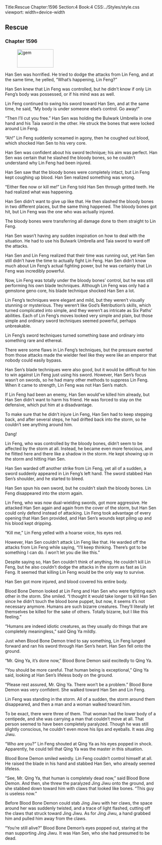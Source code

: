 Title:Rescue 
Chapter:1596 
Section:4 
Book:4 
CSS:../Styles/style.css 
viewport: width=device-width
  
## Rescue
### Chapter 1596 
<figure>
	<img src="../Images/gem.gif" alt="gem" id="gem" width="120" height="60" />
</figure>
  

  
  Han Sen was horrified. He tried to dodge the attacks from Lin Feng, and at the same time, he yelled, “What’s happening, Lin Feng?”

Han Sen knew that Lin Feng was controlled, but he didn’t know if only Lin Feng’s body was possessed, or if his mind was as well.

Lin Feng continued to swing his sword toward Han Sen, and at the same time, he said, “My body is under someone else’s control. Go away!”

“Then I’ll cut you free.” Han Sen was holding the Bulwark Umbrella in one hand and his Taia sword in the other. He struck the bones that were locked around Lin Feng.

“Ah!” Lin Feng suddenly screamed in agony, then he coughed out blood, which shocked Han Sen to his very core.

Han Sen was confident about his sword technique; his aim was perfect. Han Sen was certain that he slashed the bloody bones, so he couldn’t understand why Lin Feng had been injured.

Han Sen saw that the bloody bones were completely intact, but Lin Feng kept coughing up blood. Han Sen realized something was wrong.

“Either flee now or kill me!” Lin Feng told Han Sen through gritted teeth. He had realized what was happening.

Han Sen didn’t want to give up like that. He then slashed the bloody bones in two different places, but the same thing happened. The bloody bones got hit, but Lin Feng was the one who was actually injured.

The bloody bones were transferring all damage done to them straight to Lin Feng.

Han Sen wasn’t having any sudden inspiration on how to deal with the situation. He had to use his Bulwark Umbrella and Taia sword to ward off the attacks.

Han Sen and Lin Feng realized that their time was running out, yet Han Sen still didn’t have the time to actually fight Lin Feng. Han Sen didn’t know much about Lin Feng’s actual fighting power, but he was certainly that Lin Feng was incredibly powerful.

Now, Lin Feng was totally under the bloody bones’ control, but he was still performing his own blade techniques. Although Lin Feng was only had a gemstone geno core, his blade technique shocked Han Sen a lot.

Lin Feng’s techniques were elegant and mild, but they weren’t visually stunning or mysterious. They weren’t like God’s Retribution’s skills, which turned complicated into simple, and they weren’t as intricate as Six Paths’ abilities. Each of Lin Feng’s moves looked very simple and plain, but those simple and ordinary sword techniques seemed powerful, perhaps unbreakable.

Lin Feng’s sword techniques turned something base and ordinary into something rare and ethereal.

There were some flaws in Lin Feng’s techniques, but the pressure exerted from those attacks made the wielder feel like they were like an emperor that nobody could easily bypass.

Han Sen’s blade techniques were also good, but it would be difficult for him to win against Lin Feng just using his sword. However, Han Sen’s focus wasn’t on swords, so he had many other methods to suppress Lin Feng. When it came to strength, Lin Feng was not Han Sen’s match.

If Lin Feng had been an enemy, Han Sen would’ve killed him already, but Han Sen didn’t want to harm his friend. He was forced to stay on the defensive, which put him at a disadvantage.

To make sure that he didn’t injure Lin Feng, Han Sen had to keep stepping back, and after several steps, he had drifted back into the storm, so he couldn’t see anything around him.

Dang!

Lin Feng, who was controlled by the bloody bones, didn’t seem to be affected by the storm at all. Instead, he became even more ferocious, and he flitted here and there like a shadow in the storm. He kept showing up in the storm and hitting Han Sen.

Han Sen warded off another strike from Lin Feng, yet all of a sudden, a sword suddenly appeared in Lin Feng’s left hand. The sword stabbed Han Sen’s shoulder, and he started to bleed.

Han Sen spun his own sword, but he couldn’t slash the bloody bones. Lin Feng disappeared into the storm again.

Lin Feng, who was now dual-wielding swords, got more aggressive. He attacked Han Sen again and again from the cover of the storm, but Han Sen could only defend instead of attacking. Lin Feng took advantage of every opening that Han Sen provided, and Han Sen’s wounds kept piling up and his blood kept dripping.

“Kill me,” Lin Feng yelled with a hoarse voice, his eyes red.

However, Han Sen couldn’t attack Lin Feng like that. He warded off the attacks from Lin Feng while saying, “I’ll keep thinking. There’s got to be something I can do. I won’t let you die like this.”

Despite saying so, Han Sen couldn’t think of anything. He couldn’t kill Lin Feng, but he also couldn’t dodge the attacks in the storm as fast as Lin Feng. It seemed that killing Lin Feng would be the only way to survive.

Han Sen got more injured, and blood covered his entire body.

Blood Bone Demon looked at Lin Feng and Han Sen who were fighting each other in the storm. She smiled. “I thought it would take longer to kill Han Sen since he didn’t touch the blood bone puppet, but now, it seems it’s not necessary anymore. Humans are such bizarre creatures. They’ll literally let themselves be killed for the sake of others. Totally bizarre, but I like this feeling.”

“Humans are indeed idiotic creatures, as they usually do things that are completely meaningless,” said Qing Ya mildly.

Just when Blood Bone Demon tried to say something, Lin Feng lunged forward and ran his sword through Han Sen’s heart. Han Sen fell onto the ground.

“Mr. Qing Ya, it’s done now,” Blood Bone Demon said excitedly to Qing Ya.

“You should be more careful. That human being is exceptional,” Qing Ya said, looking at Han Sen’s lifeless body on the ground.

“Please rest assured, Mr. Qing Ya. There won’t be a problem.” Blood Bone Demon was very confident. She walked toward Han Sen and Lin Feng.

Lin Feng was standing in the storm. All of a sudden, the storm around them disappeared, and then a man and a woman walked toward him.

To be exact, there were three of them. That woman had the lower body of a centipede, and she was carrying a man that couldn’t move at all. That person seemed to have been completely paralyzed. Though he was still slightly conscious, he couldn’t even move his lips and eyeballs. It was Jing Jiwu.

“Who are you?” Lin Feng shouted at Qing Ya as his eyes popped in shock. Apparently, he could tell that Qing Ya was the master in this situation.

Blood Bone Demon smiled weirdly. Lin Feng couldn’t control himself at all. He raised the blade in his hand and stabbed Han Sen, who already seemed lifeless.

“See, Mr. Qing Ya, that human is completely dead now,” said Blood Bone Demon. And then, she threw the paralyzed Jing Jiwu onto the ground, and she stabbed down toward him with claws that looked like bones. “This guy is useless now.”

Before Blood Bone Demon could stab Jing Jiwu with her claws, the space around her was suddenly twisted, and a trace of light flashed, cutting off the claws that struck toward Jing Jiwu. As for Jing Jiwu, a hand grabbed him and pulled him away from the claws.

“You’re still alive?” Blood Bone Demon’s eyes popped out, staring at the man supporting Jing Jiwu. It was Han Sen, who she had presumed to be dead.
